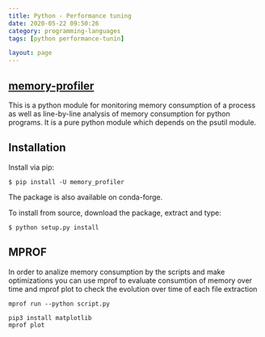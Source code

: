```yaml
---
title: Python - Performance tuning
date: 2020-05-22 09:50:26
category: programming-languages
tags: [python performance-tunin]

layout: page
---
```


## [memory-profiler](https://pypi.org/project/memory-profiler/)

This is a python module for monitoring memory consumption of a process as well as line-by-line analysis of memory consumption for python programs. It is a pure python module which depends on the psutil module.

## Installation

Install via pip:

```
$ pip install -U memory_profiler
```

The package is also available on conda-forge.

To install from source, download the package, extract and type:

```
$ python setup.py install
```

## MPROF

In order to analize memory consumption by the scripts and make optimizations you can use mprof to evaluate consumtion of memory over time and mprof plot to check the evolution over time of each file extraction

```
mprof run --python script.py
```

```
pip3 install matplotlib
mprof plot
```

